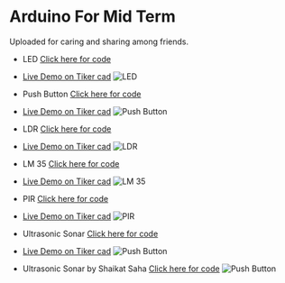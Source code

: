 # Arduino For Mid Term
Uploaded for caring and sharing among friends.

* LED [Click here for code](https://github.com/Sanzidikawsar/arduino-for-mid-term/blob/master/LED/LED.ino)
* [Live Demo on Tiker cad](https://www.tinkercad.com/things/4dr6OWuTNVF)
![LED](https://github.com/Sanzidikawsar/arduino-for-mid-term/blob/master/LED/LED.png "LED")

* Push Button [Click here for code](https://github.com/Sanzidikawsar/arduino-for-mid-term/blob/master/push_button/push_button.ino)
* [Live Demo on Tiker cad](https://www.tinkercad.com/things/6yByNwdxdRy)
![Push Button](https://github.com/Sanzidikawsar/arduino-for-mid-term/blob/master/push_button/push_button.png "Push Button")

* LDR [Click here for code](https://github.com/Sanzidikawsar/arduino-for-mid-term/blob/master/LDR/LDR.ino)
* [Live Demo on Tiker cad](https://www.tinkercad.com/things/4LFyS6USoks)
![LDR](https://github.com/Sanzidikawsar/arduino-for-mid-term/blob/master/LDR/LDR.png "LDR")

* LM 35 [Click here for code](https://github.com/Sanzidikawsar/arduino-for-mid-term/blob/master/LM_35/LM_35.ino)
* [Live Demo on Tiker cad](https://www.tinkercad.com/things/7FsKzQ5oui3)
![LM 35](https://github.com/Sanzidikawsar/arduino-for-mid-term/blob/master/LM_35/LM_35.png "LM 35")

* PIR [Click here for code](https://github.com/Sanzidikawsar/arduino-for-mid-term/blob/master/PIR/PIR.ino)
* [Live Demo on Tiker cad](https://www.tinkercad.com/things/8Ntsh37D9JU)
![PIR](https://github.com/Sanzidikawsar/arduino-for-mid-term/blob/master/PIR/PIR.png "PIR")

* Ultrasonic Sonar [Click here for code](https://github.com/Sanzidikawsar/arduino-for-mid-term/blob/master/ultrasonic_sonar/ultrasonic.ino)
* [Live Demo on Tiker cad](https://www.tinkercad.com/things/2LilNCa5VKi)
![Push Button](https://github.com/Sanzidikawsar/arduino-for-mid-term/blob/master/ultrasonic_sonar/ultrasonic.png "Untrasonic")

* Ultrasonic Sonar by Shaikat Saha [Click here for code](https://github.com/Sanzidikawsar/arduino-for-mid-term/blob/master/ultrasonic_F_sec/ultrasonic.ino)
![Push Button](https://github.com/Sanzidikawsar/arduino-for-mid-term/blob/master/ultrasonic_F_sec/ultrasonic.png "Untrasonic F")
